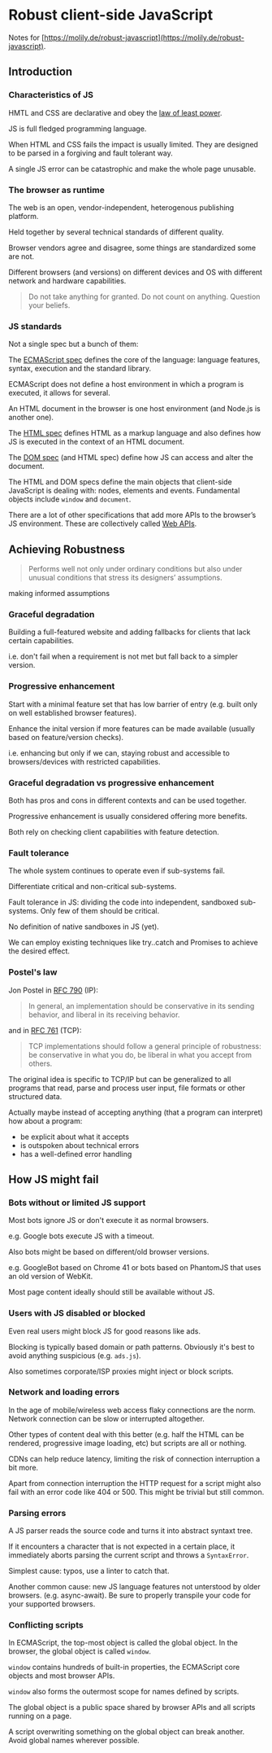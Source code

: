 # Robust client-side JavaScript

Notes for [https://molily.de/robust-javascript](https://molily.de/robust-javascript).

## Introduction

### Characteristics of JS

HMTL and CSS are declarative and obey the [law of least power](https://www.w3.org/2001/tag/doc/leastPower.html).

JS is full fledged programming language.

When HTML and CSS fails the impact is usually limited. They are designed to be parsed in a forgiving and fault tolerant way.

A single JS error can be catastrophic and make the whole page unusable.

### The browser as runtime

The web is an open, vendor-independent, heterogenous publishing platform.

Held together by several technical standards of different quality.

Browser vendors agree and disagree, some things are standardized some are not.

Different browsers (and versions) on different devices and OS with different network and hardware capabilities.

> Do not take anything for granted. Do not count on anything. Question your beliefs.

### JS standards

Not a single spec but a bunch of them:

The [ECMAScript spec](https://www.ecma-international.org/publications/standards/Ecma-262.htm) defines the core of the language: language features, syntax, execution and the standard library.

ECMAScript does not define a host environment in which a program is executed, it allows for several.

An HTML document in the browser is one host environment (and Node.js is another one).

The [HTML spec](https://www.w3.org/TR/html5/) defines HTML as a markup language and also defines how JS is executed in the context of an HTML document.

The [DOM spec](https://dom.spec.whatwg.org/) (and HTML spec) define how JS can access and alter the document.

The HTML and DOM specs define the main objects that client-side JavaScript is dealing with: nodes, elements and events. Fundamental objects include `window` and `document`.

There are a lot of other specifications that add more APIs to the browser’s JS environment. These are collectively called [Web APIs](https://developer.mozilla.org/en-US/docs/Web/API).

## Achieving Robustness

> Performs well not only under ordinary conditions but also under unusual conditions that stress its designers’ assumptions.

making informed assumptions

### Graceful degradation

Building a full-featured website and adding fallbacks for clients that lack certain capabilities.

i.e. don't fail when a requirement is not met but fall back to a simpler version.

### Progressive enhancement

Start with a minimal feature set that has low barrier of entry (e.g. built only on well established browser features).

Enhance the inital version if more features can be made available (usually based on feature/version checks).

i.e. enhancing but only if we can, staying robust and accessible to browsers/devices with restricted capabilities.

### Graceful degradation vs progressive enhancement

Both has pros and cons in different contexts and can be used together.

Progressive enhancement is usually considered offering more benefits.

Both rely on checking client capabilities with feature detection.

### Fault tolerance

The whole system continues to operate even if sub-systems fail.

Differentiate critical and non-critical sub-systems.

Fault tolerance in JS: dividing the code into independent, sandboxed sub-systems. Only few of them should be critical.

No definition of native sandboxes in JS (yet).

We can employ existing techniques like try..catch and Promises to achieve the desired effect.

### Postel's law

Jon Postel in [RFC 790](https://tools.ietf.org/html/rfc760) (IP):

> In general, an implementation should be conservative in its sending behavior, and liberal in its receiving behavior.

and in [RFC 761](https://tools.ietf.org/html/rfc761) (TCP):

> TCP implementations should follow a general principle of robustness: be conservative in what you do, be liberal in what you accept from others.

The original idea is specific to TCP/IP but can be generalized to all programs that read, parse and process user input, file formats or other structured data.

Actually maybe instead of accepting anything (that a program can interpret) how about a program:

* be explicit about what it accepts
* is outspoken about technical errors
* has a well-defined error handling

## How JS might fail

### Bots without or limited JS support

Most bots ignore JS or don't execute it as normal browsers.

e.g. Google bots execute JS with a timeout.

Also bots might be based on different/old browser versions.

e.g. GoogleBot based on Chrome 41 or bots based on PhantomJS that uses an old version of WebKit.

Most page content ideally should still be available without JS.

### Users with JS disabled or blocked

Even real users might block JS for good reasons like ads.

Blocking is typically based domain or path patterns. Obviously it's best to avoid anything suspicious (e.g. `ads.js`).

Also sometimes corporate/ISP proxies might inject or block scripts.

### Network and loading errors

In the age of mobile/wireless web access flaky connections are the norm. Network connection can be slow or interrupted altogether.

Other types of content deal with this better (e.g. half the HTML can be rendered, progressive image loading, etc) but scripts are all or nothing.

CDNs can help reduce latency, limiting the risk of connection interruption a bit more.

Apart from connection interruption the HTTP request for a script might also fail with an error code like 404 or 500. This might be trivial but still common.

### Parsing errors

A JS parser reads the source code and turns it into abstract syntaxt tree.

If it encounters a character that is not expected in a certain place, it immediately aborts parsing the current script and throws a `SyntaxError`.

Simplest cause: typos, use a linter to catch that.

Another common cause: new JS language features not unterstood by older browsers. (e.g. async-await). Be sure to properly transpile your code for your supported browsers.

### Conflicting scripts

In ECMAScript, the top-most object is called the global object. In the browser, the global object is called `window`.

`window` contains hundreds of built-in properties, the ECMAScript core objects and most browser APIs.

`window` also forms the outermost scope for names defined by scripts.

The global object is a public space shared by browser APIs and all scripts running on a page.

A script overwriting something on the global object can break another. Avoid global names wherever possible.
